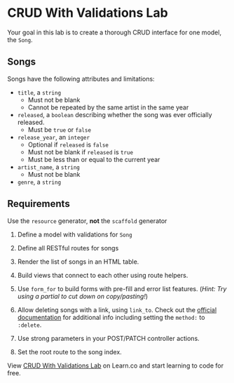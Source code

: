CRUD With Validations Lab
=========================

Your goal in this lab is to create a thorough CRUD interface for one model, the `Song`.

Songs
-----

Songs have the following attributes and limitations:

-   `title`, a `string`
    -   Must not be blank
    -   Cannot be repeated by the same artist in the same year
-   `released`, a `boolean` describing whether the song was ever officially released.
    -   Must be `true` or `false`
-   `release_year`, an `integer`
    -   Optional if `released` is `false`
    -   Must not be blank if `released` is `true`
    -   Must be less than or equal to the current year
-   `artist_name`, a `string`
    -   Must not be blank
-   `genre`, a `string`

Requirements
------------

Use the `resource` generator, **not** the `scaffold` generator

1.  Define a model with validations for `Song`

2.  Define all RESTful routes for songs

3.  Render the list of songs in an HTML table.

4.  Build views that connect to each other using route helpers.

5.  Use `form_for` to build forms with pre-fill and error list features. (*Hint: Try using a partial to cut down on copy/pasting!*)

6.  Allow deleting songs with a link, using `link_to`. Check out the [official documentation](http://api.rubyonrails.org/classes/ActionView/Helpers/UrlHelper.html#method-i-link_to) for additional info including setting the `method:` to `:delete`.

7.  Use strong parameters in your POST/PATCH controller actions.

8.  Set the root route to the song index.

View [CRUD With Validations Lab](https://learn.co/lessons/crud-with-validations-lab "CRUD With Validations Lab") on Learn.co and start learning to code for free.
